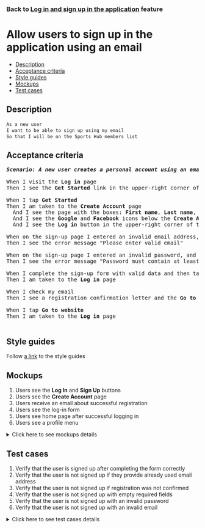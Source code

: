 ### Back to [Log in and sign up in the application](../../README.md) feature

# Allow users to sign up in the application using an email

- [Description](#description)
- [Acceptance criteria](#acceptance-criteria)
- [Style guides](#style-guides)
- [Mockups](#mockups)
- [Test cases](#test-cases)

## Description

    As a new user
    I want to be able to sign up using my email
    So that I will be on the Sports Hub members list

## Acceptance criteria

<pre>
<b><i>Scenario: A new user creates a personal account using an email</i></b>

When I visit the <b>Log in</b> page
Then I see the <b>Get Started</b> link in the upper-right corner of the page

When I tap <b>Get Started</b>
Then I am taken to the <b>Create Account</b> page
  And I see the page with the boxes: <b>First name</b>, <b>Last name</b>, <b>Email</b>, <b>Password</b>, and the <b>Sign up</b> button
  And I see the <b>Google</b> and <b>Facebook</b> icons below the <b>Create Account</b> label
  And I see the <b>Log in</b> button in the upper-right corner of the page next to the label "Already have an account?" on the left

When on the sign-up page I entered an invalid email address, and then tap <b>Sign up</b>
Then I see the error message "Please enter valid email"

When on the sign-up page I entered an invalid password, and tap <b>Sign up</b>
Then I see the error message "Password must contain at least 8 characters (letters and numbers)"

When I complete the sign-up form with valid data and then tap <b>Sign up</b>
Then I am taken to the <b>Log in</b> page

When I check my email
Then I see a registration confirmation letter and the <b>Go to website button</b>

When I tap <b>Go to website</b>
Then I am taken to the <b>Log in</b> page

</pre>

## Style guides

Follow [a link](https://www.figma.com/proto/0zkkf5WC77OSpvyD6YXpFE/Style-guides?page-id=0%3A1&node-id=19%3A5368&viewport=266%2C48%2C0.54&scaling=min-zoom&starting-point-node-id=19%3A5368) to the style guides

## Mockups

1. Users see the <b>Log In</b> and <b>Sign Up</b> buttons
2. Users see the <b>Create Account</b> page
3. Users receive an email about successful registration
4. Users see the log-in form
5. Users see home page after successful logging in
6. Users see a profile menu

<details>
  <summary>Click here to see mockups details</summary>

**1. Users see the Log In and Sign Up buttons:**

![Users see the Log In and Sign Up buttons](/mobile_application_features/log_in_and_sign_up/images/application_user_profile_menu_logged_out.png)

**2. Users see the Create Account page:**

![Users see the Create Account page](/mobile_application_features/log_in_and_sign_up/images/application_sing_up_form.png)

**3. Users receive an email about successful registration:**

![Users receive an email about successful registration](/mobile_application_features/log_in_and_sign_up/images/email_successful_sing_up.png)

**4. Users see the log-in form:**

![Users see the log-in form](/mobile_application_features/log_in_and_sign_up/images/application_log_in_form.png)

**5. Users see home page after successful logging in:**

![Users see home page after successful logging in](/mobile_application_features/log_in_and_sign_up/images/application_main_articles_section.png)

**6. Users see a profile menu:**

![Users see a profile menu](/mobile_application_features/log_in_and_sign_up/images/application_user_profile_menu_logged_with_email.png)

</details>

## Test cases

1. Verify that the user is signed up after completing the form correctly
2. Verify that the user is not signed up if they provide already used email address
3. Verify that the user is not signed up if registration was not confirmed
4. Verify that the user is not signed up with empty required fields
5. Verify that the user is not signed up with an invalid password
6. Verify that the user is not signed up with an invalid email

<details>
  <summary>Click here to see test cases details</summary>

### **#1. Verify that the user is signed up after completing the form correctly**

|Preconditions|Steps|Expected result
------|-------|----------
|- Go to the Sports Hub home page</br>- The user is not logged in to the account|1) In the upper-right corner of the page, tap **Get Started**</br>2) Enter valid data in all required fields on the **Create Account** page</br>3) Tap **Sign Up**</br>4) Check the entered email inbox</br>5) In the subscription confirmation email, tap **Go to website**|4) The user receives the subscription confirmation email</br>5) The user goes to the **Log in** page and is able to log in to the application with the data used to sign up|

### **#2. Verify that the user is not signed up if they provide already used email address**

|Preconditions|Steps|Expected result
------|-------|----------
|- Go to the Sports Hub home page</br>- The user is not logged in to the account</br>- The user already has an account on the Sports Hub|1) Tap **Get Started**</br>2) Enter valid data in all required fields on the **Create Account** page</br>3) Enter the email of an already registered user</br>4) Tap **Sign up**|4) The user receives the message that the email address is already in use|

### **#3. Verify that the user is not signed up if registration was not confirmed**

|Preconditions|Steps|Expected result
------|-------|----------
|- Go to the Sports Hub home page</br>- The user is not logged in to the account|1) Tap **Get Started**</br>2) Enter valid data in all required fields on the **Create Account** page</br>3) Tap **Sign up**</br>4) Check your email</br>5) Do not confirm registration </br>6) Go to the <b>Log in</b> page</br>7) Try to log in with credentials used to sign up|4) The user receives an email about successful registration</br>7) The user is not able to log in|

### **#4. Verify that the user is not signed up with empty required fields**

|Preconditions|Steps|Expected result
------|-------|----------
|- Go to the Sports Hub home page</br>- The user is not logged in to the account|1) Tap **Get started**</br>2) Leave the required fields empty on the **Create Account** page</br>3) Tap **Sign up**|3) The user receives a message that all required fields should not be empty|

### **#5. Verify that the user is not signed up with an invalid password**

|Preconditions|Steps|Expected result
------|-------|----------
|- Go to the Sports Hub home page</br>- The user is not logged in to the account</br>-Password must contain at least 8 characters (letters and numbers)|1) Tap **Get Started**</br>2) Enter valid data in all required fields on the **Create Account** page</br>3) Type the password that contains less than 8 characters, does not contain letters, or contains only letters or numbers</br>4) Tap **Sign up**|4) The message "_Password must contain at least 8 characters (letters and numbers)_" appears|

### **#6. Verify that the user is not signed up with an invalid email**

|Preconditions|Steps|Expected result
------|-------|----------
|- Go to the Sports Hub home page</br>- The user is not logged in to the account|1) Tap **Get Started**</br>2) Enter valid data in all required fields on the **Create Account** page</br>3) Enter an invalid email address</br>4) Tap **Sign up**|4) The message "_Please enter valid email_" appears|
</details>
